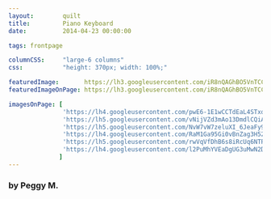 ```yaml
---
layout:        quilt
title:         Piano Keyboard
date:          2014-04-23 00:00:00

tags: frontpage

columnCSS:     "large-6 columns"
css:           "height: 370px; width: 100%;"

featuredImage:       https://lh3.googleusercontent.com/iR8nQAGhBO5VnTCCztayG36KpSNbvO1PdFerWd_ePMM=w470
featuredImageOnPage: https://lh3.googleusercontent.com/iR8nQAGhBO5VnTCCztayG36KpSNbvO1PdFerWd_ePMM=w1000

imagesOnPage: [
               'https://lh4.googleusercontent.com/pwE6-1E1wCCTdEaL4STxorEibbJ99xeihcx4mZRDXdU=w303',
               'https://lh5.googleusercontent.com/vNijVZd3mAo13DmdlCQiAcNzG6jyYgqtMiQUCDbRZoE=w303',
               'https://lh5.googleusercontent.com/NvW7vW7zeluXI_6JeaFy9U5Iho0g7lQwbk2AD8v2rQA=w303',
               'https://lh4.googleusercontent.com/RaM1Ga95Gi0vBnZag3H52GT-xwCPcyxWIi7O-h5jot4=w303',
               'https://lh5.googleusercontent.com/rwVqVfDhB6s8iRcUq6NTPlSjEtrgQgIULC4WqrEG6kg=w303',
               'https://lh4.googleusercontent.com/l2PuMhYVEaDgUG3uMwN2DWF-pBReLk5YRW-VbMiqgq0=w303'
              ]
---
```


### by Peggy M.
